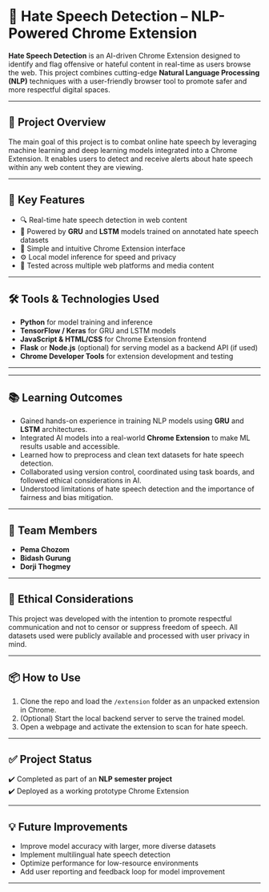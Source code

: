 # 🧠 Hate Speech Detection – NLP-Powered Chrome Extension

**Hate Speech Detection** is an AI-driven Chrome Extension designed to identify and flag offensive or hateful content in real-time as users browse the web. This project combines cutting-edge **Natural Language Processing (NLP)** techniques with a user-friendly browser tool to promote safer and more respectful digital spaces.

---

## 📌 Project Overview

The main goal of this project is to combat online hate speech by leveraging machine learning and deep learning models integrated into a Chrome Extension. It enables users to detect and receive alerts about hate speech within any web content they are viewing.

---

## 🚀 Key Features

- 🔍 Real-time hate speech detection in web content
- 🧠 Powered by **GRU** and **LSTM** models trained on annotated hate speech datasets
- 🧩 Simple and intuitive Chrome Extension interface
- ⚙️ Local model inference for speed and privacy
- 🧪 Tested across multiple web platforms and media content

---

## 🛠️ Tools & Technologies Used

- **Python** for model training and inference  
- **TensorFlow / Keras** for GRU and LSTM models  
- **JavaScript & HTML/CSS** for Chrome Extension frontend  
- **Flask** or **Node.js** (optional) for serving model as a backend API (if used)  
- **Chrome Developer Tools** for extension development and testing

---

---

## 📚 Learning Outcomes

- Gained hands-on experience in training NLP models using **GRU** and **LSTM** architectures.
- Integrated AI models into a real-world **Chrome Extension** to make ML results usable and accessible.
- Learned how to preprocess and clean text datasets for hate speech detection.
- Collaborated using version control, coordinated using task boards, and followed ethical considerations in AI.
- Understood limitations of hate speech detection and the importance of fairness and bias mitigation.

---

## 👥 Team Members

- **Pema Chozom**  
- **Bidash Gurung**  
- **Dorji Thogmey**

---

## 🔐 Ethical Considerations

This project was developed with the intention to promote respectful communication and not to censor or suppress freedom of speech. All datasets used were publicly available and processed with user privacy in mind.

---

## 📦 How to Use

1. Clone the repo and load the `/extension` folder as an unpacked extension in Chrome.
2. (Optional) Start the local backend server to serve the trained model.
3. Open a webpage and activate the extension to scan for hate speech.

---

## ✅ Project Status

✔️ Completed as part of an **NLP semester project**  
✔️ Deployed as a working prototype Chrome Extension

---

## 💡 Future Improvements

- Improve model accuracy with larger, more diverse datasets  
- Implement multilingual hate speech detection  
- Optimize performance for low-resource environments  
- Add user reporting and feedback loop for model improvement

---

